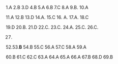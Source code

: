 1.A  2.B  3.D  4.B  5.A  6.B  7.C  8.A  9.B. 10.A

11.A  12.B  13.D  14.A. 15.C 16. A. 17.A. 18.C

19.D  20.B. 21.D  22.C. 23.C. 24.A.  25.C. 26.C. 

27.





52.53.**B** 54.B 55.C 56.A 57.C 58.A 59.A

60.B 61.C 62.C 63.A 64.A 65.A 66.A 67.B 68.D 69.B
